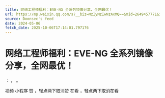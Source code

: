 ```yaml
---
title: 网络工程师福利：EVE-NG 全系列镜像分享，全网最优！
url: https://mp.weixin.qq.com/s?__biz=MzIyMzIwNzAxMQ==&mid=2649457771&idx=1&sn=a2f18388d7e08645ea92c5ea6d2d479f
source: Doonsec's feed
date: 2024-05-06
fetch_date: 2025-10-06T17:14:01.797176
---
```


# 网络工程师福利：EVE-NG 全系列镜像分享，全网最优！

：
，
。

视频
小程序
赞
，轻点两下取消赞
在看
，轻点两下取消在看